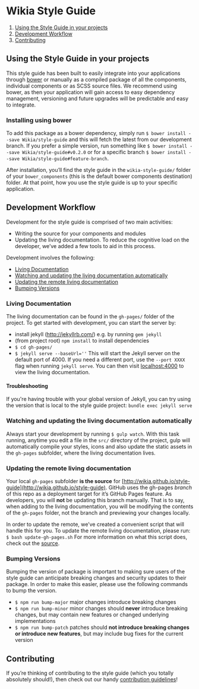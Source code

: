 Wikia Style Guide
===========

1. [Using the Style Guide in your projects](#using-the-style-guide-in-your-projects)
2. [Development Workflow](#development-workflow)
3. [Contributing](#contributing)

## Using the Style Guide in your projects
This style guide has been built to easily integrate into your applications through [bower](http://bower.io/) or manually as a compiled package of all the components, individual components or as SCSS source files. We recommend using bower, as then your application will gain access to easy dependency management, versioning and future upgrades will be predictable and easy to integrate.

### Installing using bower
To add this package as a bower dependency, simply run `$ bower install --save Wikia/style-guide` and this will fetch the latest from our development branch. If you prefer a simple version, run something like `$ bower install --save Wikia/style-guide#v0.2.0` or for a specific branch `$ bower install --save Wikia/style-guide#feature-branch`.

After installation, you’ll find the style guide in the `wikia-style-guide/` folder of your `bower_components` (this is the default bower components destination) folder. At that point, how you use the style guide is up to your specific application.

## Development Workflow
Development for the style guide is comprised of two main activities:
* Writing the source for your components and modules
* Updating the living documentation. To reduce the cognitive load on the developer, we’ve added a few tools to aid in this process.

Development involves the following:
* [Living Documentation](#living-documentation)
* [Watching and updating the living documentation automatically](#watching-and-updating-the-living-documentation-automatically)
* [Updating the remote living documentation](#updating-the-remote-living-documentation)
* [Bumping Versions](#bumping-versions)

### Living Documentation
The living documentation can be found in the `gh-pages/` folder of the project. To get started with development, you can start the server by:
* install jekyll (http://jekyllrb.com/) e.g. by running `gem jekyll`
* (from project root) `npm install` to install dependencies
* `$ cd gh-pages/`
* `$ jekyll serve --baseUrl=''`
This will start the Jekyll server on the default port of 4000. If you need a different port, use the `--port XXXX` flag when running `jekyll serve`. You can then visit [localhost:4000](http://localhost:4000) to view the living documentation.

#### Troubleshooting
If you're having trouble with your global version of Jekyll, you can try using the version that is local to the style guide project: `bundle exec jekyll serve`

### Watching and updating the living documentation automatically
Always start your development by running `$ gulp watch`. With this task running, anytime you edit a file in the `src/` directory of the project, gulp will automatically compile your styles, icons and also update the static assets in the `gh-pages` subfolder, where the living documentation lives.

### Updating the remote living documentation
Your local `gh-pages` subfolder **is the source** for [http://wikia.github.io/style-guide](http://wikia.github.io/style-guide). GitHub uses the gh-pages *branch* of this repo as a deployment target for it’s GitHub Pages feature. As developers, you will **not** be updating this branch manually. That is to say, when adding to the living documentation, you will be modifying the contents of the `gh-pages` folder, not the branch and previewing your changes locally.

In order to update the remote, we’ve created a convenient script that will handle this for you. To update the remote living documentation, please run:
`$ bash update-gh-pages.sh`
For more information on what this script does, check out the [source](https://github.com/Wikia/style-guide/blob/dev/update-gh-pages.sh).

### Bumping Versions
Bumping the version of package is important to making sure users of the style guide can anticipate breaking changes and security updates to their package. In order to make this easier, please use the following commands to bump the version.
* `$ npm run bump-major` major changes introduce breaking changes
* `$ npm run bump-minor` minor changes should **never** introduce breaking changes, but may contain new features or changed underlying implementations
* `$ npm run bump-patch` patches should **not introduce breaking changes or introduce new features**, but may include bug fixes for the current version

## Contributing
If you’re thinking of contributing to the style guide (which you totally absolutely should!), then check out our handy [contribution guidelines](https://github.com/Wikia/style-guide/blob/dev/CONTRIBUTING.md)!
